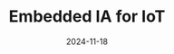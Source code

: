 ---
layout: post
title: Embedded IA for IoT
date: 2024-11-18
categories: [INSA]
image: /assets/covers/energy.png
---
